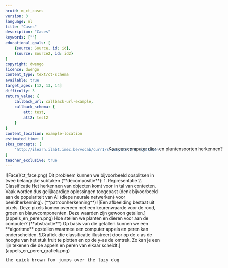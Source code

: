 ```yaml
---
hruid: m_ct_cases
version: 3
language: nl
title: "Cases"
description: "Cases"
keywords: [""]
educational_goals: [
    {source: Source, id: id}, 
    {source: Source2, id: id2}
]
copyright: dwengo
licence: dwengo
content_type: text/ct-schema
available: true
target_ages: [12, 13, 14]
difficulty: 3
return_value: {
    callback_url: callback-url-example,
    callback_schema: {
        att: test,
        att2: test2
    }
}
content_location: example-location
estimated_time: 1
skos_concepts: [
    'http://ilearn.ilabt.imec.be/vocab/curr1/s-computers-en-systemen'
]
teacher_exclusive: true
---
```


<context>
![Face](ct_face.png)
<div style="position:absolute;right:0px;width:40%;height:100px;margin-top:-100px;margin-right:20px">
Kan een computer dier- en plantensoorten herkennen?
</div>
</context>
<decomposition>
Dit probleem kunnen we bijvoorbeeld opsplitsen in twee belangrijke subtaken (**decompositie**):
1. Representatie
2. Classificatie
</decomposition>
<patternRecognition>
Het herkennen van objecten komt voor in tal van contexten. Vaak worden dus gelijkaardige oplossingen toegepast (denk bijvoorbeeld aan de populariteit van AI (diepe neurale netwerken) voor beeldherkenning). (**patroonherkenning**)
</patternRecognition>
<abstraction>
![Een afbeelding bestaat uit pixels. Deze pixels komen overeen met een keurenwaarde voor de rood, groen en blauwcomponenten. Deze waarden zijn gewoon getallen.](appels_en_peren.png)
Hoe stellen we planten en dieren voor aan de computer? (**abstractie**)
</abstraction>
<algorithms>
Op basis van die getallen kunnen we een **algoritme** opstellen waarmee een computer appels en peren kan onderscheiden.
![Grafiek die classificatie illustreert door op de x-as de hoogte van het stuk fruit te plotten en op de y-as de omtrek. Zo kan je een lijn tekenen die de appels en peren van elkaar scheidt.](appels_en_peren_grafiek.png)
</algorithms>
<implementation>
<p style="  font-family: 'Courier New', monospace;">the quick brown fox jumps over the lazy dog</p>
</implementation>
